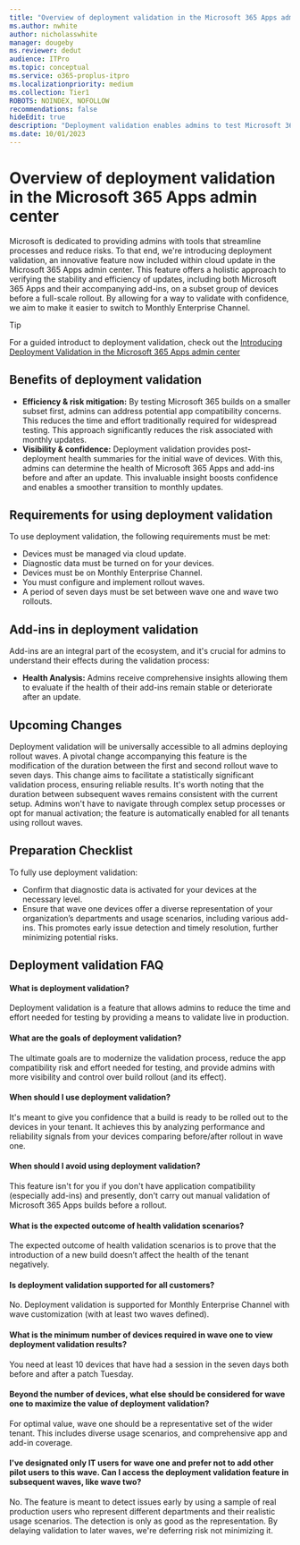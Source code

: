 ```yaml
---
title: "Overview of deployment validation in the Microsoft 365 Apps admin center"
ms.author: nwhite
author: nicholasswhite
manager: dougeby
ms.reviewer: dedut
audience: ITPro
ms.topic: conceptual
ms.service: o365-proplus-itpro
ms.localizationpriority: medium
ms.collection: Tier1
ROBOTS: NOINDEX, NOFOLLOW
recommendations: false
hideEdit: true
description: "Deployment validation enables admins to test Microsoft 365 updates on a subset of devices, ensuring stability before a full-scale rollout."
ms.date: 10/01/2023
---
```


# Overview of deployment validation in the Microsoft 365 Apps admin center

Microsoft is dedicated to providing admins with tools that streamline processes and reduce risks. To that end, we're introducing deployment validation, an innovative feature now included within cloud update in the Microsoft 365 Apps admin center. This feature offers a holistic approach to verifying the stability and efficiency of updates, including both Microsoft 365 Apps and their accompanying add-ins, on a subset group of devices before a full-scale rollout. By allowing for a way to validate with confidence, we aim to make it easier to switch to Monthly Enterprise Channel. 

> [!TIP]
> For a guided introduct to deployment validation, check out the [Introducing Deployment Validation in the Microsoft 365 Apps admin center](www.youtube.com/watch?v=qTzoyXU8Uw8)

## Benefits of deployment validation

- **Efficiency & risk mitigation:** By testing Microsoft 365 builds on a smaller subset first, admins can address potential app compatibility concerns. This reduces the time and effort traditionally required for widespread testing. This approach significantly reduces the risk associated with monthly updates.
- **Visibility & confidence:** Deployment validation provides post-deployment health summaries for the initial wave of devices. With this, admins can determine the health of Microsoft 365 Apps and add-ins before and after an update. This invaluable insight boosts confidence and enables a smoother transition to monthly updates.

## Requirements for using deployment validation

To use deployment validation, the following requirements must be met:
- Devices must be managed via cloud update.
- Diagnostic data must be turned on for your devices.
- Devices must be on Monthly Enterprise Channel.
- You must configure and implement rollout waves.
- A period of seven days must be set between wave one and wave two rollouts.
 
## Add-ins in deployment validation

Add-ins are an integral part of the ecosystem, and it's crucial for admins to understand their effects during the validation process:
- **Health Analysis:** Admins receive comprehensive insights allowing them to evaluate if the health of their add-ins remain stable or deteriorate after an update.


## Upcoming Changes

Deployment validation will be universally accessible to all admins deploying rollout waves. A pivotal change accompanying this feature is the modification of the duration between the first and second rollout wave to seven days. This change aims to facilitate a statistically significant validation process, ensuring reliable results. It's worth noting that the duration between subsequent waves remains consistent with the current setup. Admins won't have to navigate through complex setup processes or opt for manual activation; the feature is automatically enabled for all tenants using rollout waves.

## Preparation Checklist

To fully use deployment validation:
- Confirm that diagnostic data is activated for your devices at the necessary level.
- Ensure that wave one devices offer a diverse representation of your organization’s departments and usage scenarios, including various add-ins. This promotes early issue detection and timely resolution, further minimizing potential risks.
 
## Deployment validation FAQ

#### What is deployment validation?
Deployment validation is a feature that allows admins to reduce the time and effort needed for testing by providing a means to validate live in production.

#### What are the goals of deployment validation?
The ultimate goals are to modernize the validation process, reduce the app compatibility risk and effort needed for testing, and provide admins with more visibility and control over build rollout (and its effect).
 
#### When should I use deployment validation?
It's meant to give you confidence that a build is ready to be rolled out to the devices in your tenant. It achieves this by analyzing performance and reliability signals from your devices comparing before/after rollout in wave one.

#### When should I avoid using deployment validation?
This feature isn't for you if you don't have application compatibility (especially add-ins) and presently, don't carry out manual validation of Microsoft 365 Apps builds before a rollout.

#### What is the expected outcome of health validation scenarios?
The expected outcome of health validation scenarios is to prove that the introduction of a new build doesn’t affect the health of the tenant negatively.

#### Is deployment validation supported for all customers?
No. Deployment validation is supported for Monthly Enterprise Channel with wave customization (with at least two waves defined).

#### What is the minimum number of devices required in wave one to view deployment validation results?
You need at least 10 devices that have had a session in the seven days both before and after a patch Tuesday.

#### Beyond the number of devices, what else should be considered for wave one to maximize the value of deployment validation?
For optimal value, wave one should be a representative set of the wider tenant. This includes diverse usage scenarios, and comprehensive app and add-in coverage.

#### I've designated only IT users for wave one and prefer not to add other pilot users to this wave. Can I access the deployment validation feature in subsequent waves, like wave two?

No. The feature is meant to detect issues early by using a sample of real production users who represent different departments and their realistic usage scenarios. The detection is only as good as the representation. By delaying validation to later waves, we're deferring risk not minimizing it.